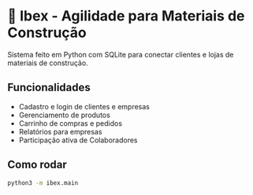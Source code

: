 # 🐐 Ibex - Agilidade para Materiais de Construção

Sistema feito em Python com SQLite para conectar clientes e lojas de materiais de construção.

## Funcionalidades
- Cadastro e login de clientes e empresas
- Gerenciamento de produtos
- Carrinho de compras e pedidos
- Relatórios para empresas
- Participação ativa de Colaboradores

## Como rodar
```bash
python3 -m ibex.main